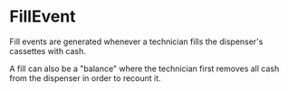 #  FillEvent

Fill events are generated whenever a technician fills the dispenser's cassettes with cash.

A fill can also be a "balance" where the technician first removes all cash from the dispenser in order to recount it.

<api-schema openapi-path="../../../tsp-output/schema/openapi.yaml" name="FillEvent"></api-schema>
